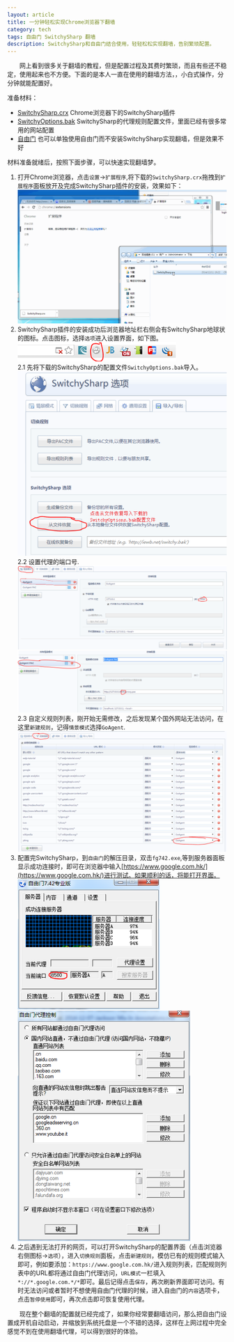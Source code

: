 ```yaml
---
layout: article
title: 一分钟轻松实现Chrome浏览器下翻墙
category: tech
tags: 自由门 SwitchySharp 翻墙
description: SwitchySharp和自由门结合使用，轻轻松松实现翻墙，告别繁琐配置。
---
```


　　网上看到很多关于翻墙的教程，但是配置过程及其费时繁琐，而且有些还不稳定，使用起来也不方便。下面的是本人一直在使用的翻墙方法，，小白式操作，分分钟就能配置好。

准备材料：

- [SwitchySharp.crx](http://pan.baidu.com/s/1hqtdgfa)   Chrome浏览器下的SwitchySharp插件
- [SwitchyOptions.bak](http://pan.baidu.com/s/1qWnxhLU)     SwitchySharp的代理规则配置文件，里面已经有很多常用的网站配置
- [自由门](http://pan.baidu.com/s/1qW9HPFY)        也可以单独使用自由门而不安装SwitchySharp实现翻墙，但是效果不好

材料准备就绪后，按照下面步骤，可以快速实现翻墙梦。

1. 打开Chrome浏览器，点击`设置`->`扩展程序`,将下载的`SwitchySharp.crx`拖拽到`扩展程序`面板放开及完成SwitchySharp插件的安装，效果如下：
   ![plugins.gif](/public/img/plugins.gif)
2. SwitchySharp插件的安装成功后浏览器地址栏右侧会有SwitchySharp地球状的图标。点击图标，选择`选项`进入设置界面，如下图。
    ![switchyIco.PNG](/public/img/switchyIco.PNG)  
    2.1 先将下载的SwitchySharp的配置文件`SwitchyOptions.bak`导入。    
    ![SwitchyOptions.bak](/public/img/bak.PNG)
    2.2 设置代理的端口号.   
   ![switch_port1.PNG](/public/img/switch_port1.PNG)
   ![switch_port2.PNG](/public/img/switch_port2.PNG) 
    2.3 自定义规则列表，刚开始无需修改，之后发现某个国外网站无法访问，在这里`新建规则`，记得`情景模式`选择`GoAgent`.    
   ![switch_rule.PNG](/public/img/switch_rule.PNG)
3. 配置完SwitchySharp，到`自由门`的解压目录，双击`fg742.exe`,等到服务器面板显示成功连接时，即可在浏览器中输入[https://www.google.com.hk/](https://www.google.com.hk/)进行测试。如果顺利的话，将能打开界面。
    ![freeDoor.PNG](/public/img/freeDoor.PNG)
    ![freeDoor_setting.PNG](/public/img/freeDoor_setting.PNG)
4. 之后遇到无法打开的网页，可以打开SwitchySharp的配置界面（点击浏览器右侧图标->`选项`），进入`切换规则`面板，点击`新建规则`，模仿已有的规则模式输入即可，例如要添加：`https://www.google.com.hk/`进入规则列表，匹配规则列表中的URL都将通过自由门代理访问，`URL模式`一栏填入`*://*.google.com.*/*`即可。最后记得点击`保存`，再次刷新界面即可访问。有时无法访问或者暂时不想使用自由门代理的时候，进入自由门的`内容`选项卡，点击`暂停使用`即可，再次点击即可恢复使用代理。

　　现在整个翻墙的配置就已经完成了，如果你经常要翻墙访问，那么把自由门设置成开机自动启动，并缩放到系统托盘是一个不错的选择，这样在上网过程中完全感觉不到在使用翻墙代理，可以得到很好的体验。
